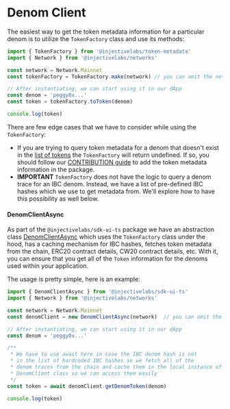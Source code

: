 # Denom Client

The easiest way to get the token metadata information for a particular denom is to utilize the `TokenFactory` class and use its methods:

```ts
import { TokenFactory } from '@injectivelabs/token-metadata'
import { Network } from '@injectivelabs/networks'

const network = Network.Mainnet
const tokenFactory = TokenFactory.make(network) // you can omit the network argument if you want to have the TokenFactory for mainnet

// After instantiating, we can start using it in our dApp
const denom = 'peggy0x...'
const token = tokenFactory.toToken(denom)

console.log(token)
```

There are few edge cases that we have to consider while using the `TokenFactory`:

* If you are trying to query token metadata for a denom that doesn't exist in the [list of tokens](https://github.com/InjectiveLabs/injective-ts/blob/master/packages/token-metadata/src/tokens/tokens/tokens.ts) the `TokenFactory` will return undefined. If so, you should follow our [CONTRIBUTION guide](https://github.com/InjectiveLabs/injective-ts/blob/master/packages/token-metadata/CONTRIBUTING.md) to add the token metadata information in the package.
* **IMPORTANT** `TokenFactory` does not have the logic to query a denom trace for an IBC denom. Instead, we have a list of pre-defined IBC hashes which we use to get metadata from. We'll explore how to have this possibility as well below.

#### DenomClientAsync

As part of the `@injectivelabs/sdk-ui-ts` package we have an abstraction class [DenomClientAsync](../../../packages/sdk-ui-ts/src/denom/DenomClientAsync.ts) which uses the `TokenFactory` class under the hood, has a caching mechanism for IBC hashes, fetches token metadata from the chain, ERC20 contract details, CW20 contract details, etc. With it, you can ensure that you get all of the `Token` information for the denoms used within your application.

The usage is pretty simple, here is an example:

```ts
import { DenomClientAsync } from '@injectivelabs/sdk-ui-ts'
import { Network } from '@injectivelabs/networks'

const network = Network.Mainnet
const denomClient = new DenomClientAsync(network)  // you can omit the network argument if you want to have the TokenFactory for mainnet

// After instantiating, we can start using it in our dApp
const denom = 'peggy0x...'

/**
 * We have to use await here in case the IBC denom hash is not
 * in the list of hardcoded IBC hashes so we fetch all of the
 * denom traces from the chain and cache them in the local instance of the
 * DenomClient class so we can access them easily
 */
const token = await denomClient.getDenomToken(denom)

console.log(token)
```
